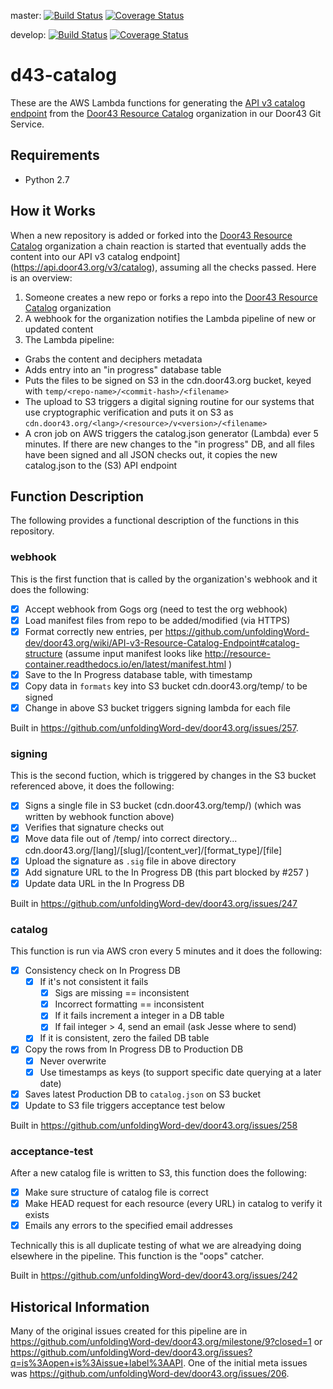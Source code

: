 master:
[![Build Status](https://travis-ci.org/unfoldingWord-dev/d43-catalog.svg?branch=master)](https://travis-ci.org/unfoldingWord-dev/d43-catalog) 
[![Coverage Status](https://coveralls.io/repos/github/unfoldingWord-dev/d43-catalog/badge.svg?branch=master)](https://coveralls.io/github/unfoldingWord-dev/d43-catalog?branch=master)

develop:
[![Build Status](https://travis-ci.org/unfoldingWord-dev/d43-catalog.svg?branch=develop)](https://travis-ci.org/unfoldingWord-dev/d43-catalog) 
[![Coverage Status](https://coveralls.io/repos/github/unfoldingWord-dev/d43-catalog/badge.svg?branch=develop)](https://coveralls.io/github/unfoldingWord-dev/d43-catalog?branch=develop)

# d43-catalog

These are the AWS Lambda functions for generating the [API v3 catalog endpoint](https://api.door43.org/v3/catalog) from the [Door43 Resource Catalog](https://git.door43.org/Door43-Catalog) organization in our Door43 Git Service.


## Requirements
* Python 2.7

## How it Works

When a new repository is added or forked into the [Door43 Resource Catalog](https://git.door43.org/Door43-Catalog) organization a chain reaction is started that eventually adds the content into our API v3 catalog endpoint](https://api.door43.org/v3/catalog), assuming all the checks passed.  Here is an overview:

1. Someone creates a new repo or forks a repo into the [Door43 Resource Catalog](https://git.door43.org/Door43-Catalog) organization
1. A webhook for the organization notifies the Lambda pipeline of new or updated content
1. The Lambda pipeline:
  * Grabs the content and deciphers metadata
  * Adds entry into an "in progress" database table
  * Puts the files to be signed on S3 in the cdn.door43.org bucket, keyed with `temp/<repo-name>/<commit-hash>/<filename>`
  * The upload to S3 triggers a digital signing routine for our systems that use cryptographic verification and puts it on S3 as `cdn.door43.org/<lang>/<resource>/v<version>/<filename>`
  * A cron job on AWS triggers the catalog.json generator (Lambda) ever 5 minutes. If there are new changes to the "in progress" DB, and all files have been signed and all JSON checks out, it copies the new catalog.json to the (S3) API endpoint

## Function Description

The following provides a functional description of the functions in this repository.

### webhook 

This is the first function that is called by the organization's webhook and it does the following:

* [x] Accept webhook from Gogs org (need to test the org webhook)
* [x] Load manifest files from repo to be added/modified (via HTTPS)
* [x] Format correctly new entries, per https://github.com/unfoldingWord-dev/door43.org/wiki/API-v3-Resource-Catalog-Endpoint#catalog-structure (assume input manifest looks like http://resource-container.readthedocs.io/en/latest/manifest.html )
* [x] Save to the In Progress database table, with timestamp
* [x] Copy data in `formats` key into S3 bucket cdn.door43.org/temp/ to be signed
* [x] Change in above S3 bucket triggers signing lambda for each file

Built in https://github.com/unfoldingWord-dev/door43.org/issues/257.

### signing

This is the second fuction, which is triggered by changes in the S3 bucket referenced above, it does the following:

- [x] Signs a single file in S3 bucket (cdn.door43.org/temp/) (which was written by webhook function above)
- [x] Verifies that signature checks out
- [x] Move data file out of /temp/ into correct directory... cdn.door43.org/[lang]/[slug]/[content_ver]/[format_type]/[file]
- [x] Upload the signature as `.sig` file in above directory
- [x] Add signature URL to the In Progress DB (this part blocked by #257 )
- [x] Update data URL in the In Progress DB

Built in https://github.com/unfoldingWord-dev/door43.org/issues/247

### catalog

This function is run via AWS cron every 5 minutes and it does the following:

- [x] Consistency check on In Progress DB
  - [x] If it's not consistent it fails
    - [x] Sigs are missing == inconsistent
    - [x] Incorrect formatting ==  inconsistent
    - [x] If it fails increment a integer in a DB table
    - [x] If fail integer > 4, send an email (ask Jesse where to send)
  - [x] If it is consistent, zero the failed DB table
- [x] Copy the rows from In Progress DB to Production DB
  - [x] Never overwrite
  - [x] Use timestamps as keys (to support specific date querying at a later date)
- [x] Saves latest Production DB to `catalog.json` on S3 bucket
- [x] Update to S3 file triggers acceptance test below

Built in https://github.com/unfoldingWord-dev/door43.org/issues/258

### acceptance-test

After a new catalog file is written to S3, this function does the following:

- [x] Make sure structure of catalog file is correct
- [x] Make HEAD request for each resource (every URL) in catalog to verify it exists
- [x] Emails any errors to the specified email addresses

Technically this is all duplicate testing of what we are alreadying doing elsewhere in the pipeline.  This function is the "oops" catcher.

Built in https://github.com/unfoldingWord-dev/door43.org/issues/242

## Historical Information

Many of the original issues created for this pipeline are in https://github.com/unfoldingWord-dev/door43.org/milestone/9?closed=1 or https://github.com/unfoldingWord-dev/door43.org/issues?q=is%3Aopen+is%3Aissue+label%3AAPI.  One of the initial meta issues was https://github.com/unfoldingWord-dev/door43.org/issues/206.
